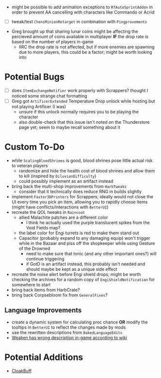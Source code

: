 - might be possible to add animation exceptions to `RTAutoSprintAddon` in order to prevent AA cancelling with characters like Commando or Acrid
- [ ] tweak/test `ChensMinionRetarget` in combination with `Pingprovements`
- Greg brought up that sharing lunar coins might be affecting the percieved amount of coins available in multiplayer **IF** the drop rate is based on the number of players in-game
  - IIRC the drop rate is not affected, but if more enemies are spawning due to more players, this could be a factor; might be worth looking into

# Potential Bugs
- [ ] does `ItemExchangeNotifier` work properly with Scrappers? thought I noticed some strange chat formatting
- [ ] Greg got `ArtificerExtended` Temperature Drop unlock while hosting but not playing Artificer (I was)
  - unsure if this unlock normally requires you to be playing the character
  - also double-check that this issue isn't noted on the Thunderstore page yet; seem to maybe recall something about it

# Custom To-Do
- while `ScalingBloodShrines` is good, blood shrines pose little actual risk to veteran players
  - randomize and hide the health cost of blood shrines and allow them to kill (inspired by `DiluvianDifficulty`)
  - could possibly implement as an artifact instead
- bring back the multi-shop improvements from `HarbTweaks`
  - consider that it technically does reduce RNG in builds slightly
- implement `Faster3DPrinters` for Scrappers; ideally would not close the UI every time you pick an item, allowing you to rapidly choose items (might have conflicts/interactions with `BetterUI`)
- recreate the QOL tweaks in `Raincoat`
  - allied Malachite patches are a different color
    - I think he actually used the purple translucent spikes from the Void Fields map?
  - the label color for Engi turrets is red to make them stand out
  - Capacitor (probably expand to any damaging equip) won't trigger while in the Bazaar and piss off the shopkeeper while using Gesture of the Drowned
    - need to make sure that tonic (and any other important ones?) will continue triggering
    - if GotD is an artifact instead, this probably isn't needed and should maybe be kept as a unique side effect
- recreate the noise alert before Engi shield drops; might be worth checking the archives for a random copy of `EngiShieldNotification` for somewhere to start
- bring back items from HarbCrate?
- bring back Corpsebloom fix from `GeneralFixes`?

## Language Improvements
- create a dynamic system for calculating proc chance **OR** modify the tooltips in `BetterUI` to reflect the changes made by mods
- use the rewritten descriptions from `BakedLanguageEdits`
- [Weaken has wrong description in-game according to wiki](https://riskofrain2.fandom.com/wiki/REX#Natural_Toxins)

# Potential Additions
- [CloakBuff](https://thunderstore.io/package/DestroyedClone/CloakBuff/)
